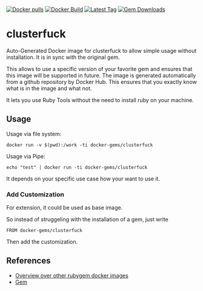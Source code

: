 [![Docker pulls](https://img.shields.io/docker/pulls/rubygem/clusterfuck.svg)](https://hub.docker.com/r/rubygem/clusterfuck/)
[![Docker Build](https://img.shields.io/docker/automated/rubygem/clusterfuck.svg)](https://hub.docker.com/r/rubygem/clusterfuck/)
[![Latest Tag](https://img.shields.io/github/tag/docker-rubygem/clusterfuck.svg)](https://hub.docker.com/r/rubygem/clusterfuck/)
[![Gem Downloads](https://img.shields.io/gem/dt/clusterfuck.svg)](https://rubygems.org/gems/clusterfuck/)
# clusterfuck

Auto-Generated Docker image for clusterfuck to allow simple usage without installation.
It is in sync with the original gem.

This allows to use a specific version of your favorite gem and ensures that this image will be supported in future.
The image is generated automatically from a github repository by Docker Hub.
This ensures that you exactly know what is in the image and what not.

It lets you use Ruby Tools without the need to install ruby on your machine.

## Usage

Usage via file system:

`docker run -v $(pwd):/work -ti docker-gems/clusterfuck`

Usage via Pipe:

`echo "test" | docker run -ti docker-gems/clusterfuck`

It depends on your specific use case how your want to use it.

### Add Customization

For extension, it could be used as base image.

So instead of struggeling with the installation of a gem, just write

`FROM docker-gems/clusterfuck`

Then add the customization.

## References

 - [Overview over other rubygem docker images](https://github.com/thinkbot/docker-rubygem)
 - [Gem](https://rubygems.org/gems/clusterfuck/)
